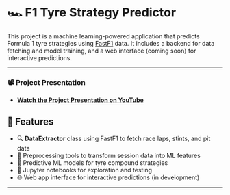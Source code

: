 # 🏎️ F1 Tyre Strategy Predictor

This project is a machine learning-powered application that predicts Formula 1 tyre strategies using [FastF1](https://theoehrly.github.io/Fast-F1/) data. It includes a backend for data fetching and model training, and a web interface (coming soon) for interactive predictions.

---
### 📽️ Project Presentation

- <strong> <a href="https://www.youtube.com/watch?v=jIm7UN2TUkU">Watch the Project Presentation on YouTube</a></strong>




## 🚀 Features

- 🔍 **DataExtractor** class using FastF1 to fetch race laps, stints, and pit data
- 🧼 Preprocessing tools to transform session data into ML features
- 🤖 Predictive ML models for tyre compound strategies
- 🧪 Jupyter notebooks for exploration and testing
- 🌐 Web app interface for interactive predictions (in development)

---



